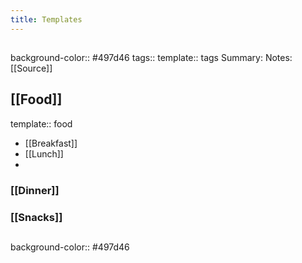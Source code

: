 ```yaml
---
title: Templates
---
```


## 
background-color:: #497d46
tags:: 
template:: tags
Summary:
Notes:
[[Source]]
## [[Food]]
template:: food
- [[Breakfast]]
- [[Lunch]]
-
### [[Dinner]]
####
### [[Snacks]]
####
## 
background-color:: #497d46